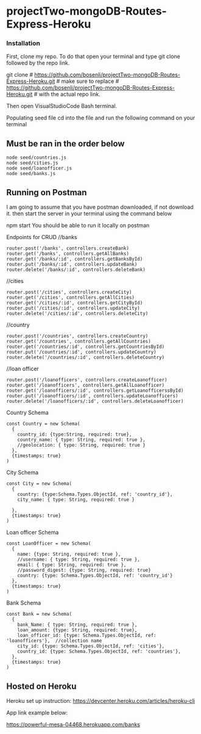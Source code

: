 # projectTwo-mongoDB-Routes-Express-Heroku

### Installation
First, clone my repo. To do that open your terminal and type git clone followed by the repo link.

git clone # https://github.com/bosenli/projectTwo-mongoDB-Routes-Express-Heroku.git #
make sure to replace # https://github.com/bosenli/projectTwo-mongoDB-Routes-Express-Heroku.git # with the actual repo link.

Then open VisualStudioCode Bash terminal.

Populating seed file
cd into the file and run the following command on your terminal

## Must be ran in the order below ##
```
node seed/countries.js
node seed/cities.js
node seed/loanofficer.js
node seed/banks.js
```

## Running on Postman ##
I am going to assume that you have postman downloaded, if not download it. then start the server in your terminal using the command below

npm start
You should be able to run it locally on postman

Endpoints for CRUD
//banks
```
router.post('/banks', controllers.createBank)
router.get('/banks', controllers.getAllBanks)
router.get('/banks/:id', controllers.getBanksById)
router.put('/banks/:id', controllers.updateBank)
router.delete('/banks/:id', controllers.deleteBank)
```

//cities
```
router.post('/cities', controllers.createCity)
router.get('/cities', controllers.getAllCities)
router.get('/cities/:id', controllers.getCityById)
router.put('/cities/:id', controllers.updateCity)
router.delete('/cities/:id', controllers.deleteCity)
```

//country
```
router.post('/countries', controllers.createCountry)
router.get('/countries', controllers.getAllCountries)
router.get('/countries/:id', controllers.getCountriesById)
router.put('/countries/:id', controllers.updateCountry)
router.delete('/countries/:id', controllers.deleteCountry)
```

//loan officer
```
router.post('/loanofficers', controllers.createLoanofficer)
router.get('/loanofficers', controllers.getAllLoanofficer)
router.get('/loanofficers/:id', controllers.getLoanofficerssById)
router.put('/loanofficers/:id', controllers.updateLoanofficers)
router.delete('/loanofficers/:id', controllers.deleteLoanofficer)
```

Country Schema
```
const Country = new Schema(
  {
    country_id: {type:String, required: true},
    country_name: { type: String, required: true },
    //geolocation: { type: String, required: true }
  },
  {timestamps: true}
)
```

City Schema
```
const City = new Schema(
  {
    country: {type:Schema.Types.ObjectId, ref: 'country_id'},
    city_name: { type: String, required: true }
   
  },
  {timestamps: true}
)
```

Loan officer Schema
```
const LoanOfficer = new Schema(
  { 
    name: {type: String, required: true },
    //username: { type: String, required: true },
    email: { type: String, required: true },
    //password_digest: {type: String, required: true}
    country: {type: Schema.Types.ObjectId, ref: 'country_id'}
  },
  {timestamps: true}
)
```

Bank Schema

```
const Bank = new Schema(
  {
    bank_Name: { type: String, required: true },
    loan_amount: {type: String, required: true},
    loan_officer_id: {type: Schema.Types.ObjectId, ref: 'loanofficers'},  //collection name
    city_id: {type: Schema.Types.ObjectId, ref: 'cities'},
    country_id: {type: Schema.Types.ObjectId, ref: 'countries'}, 
  },
  {timestamps: true}
)
```
## Hosted on Heroku

Heroku set up instruction: https://devcenter.heroku.com/articles/heroku-cli

App link example below:

https://powerful-mesa-04468.herokuapp.com/banks
